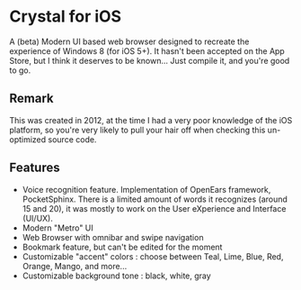Crystal for iOS
===============

A (beta) Modern UI based web browser designed to recreate the experience of Windows 8 (for iOS 5+). It hasn't been accepted on the App Store, but I think it deserves to be known...
Just compile it, and you're good to go. 


Remark
-------

This was created in 2012, at the time I had a very poor knowledge of the iOS platform, so you're very likely to pull your hair off when checking this un-optimized source code. 


Features
--------

- Voice recognition feature. Implementation of OpenEars framework, PocketSphinx. There is a limited amount of words it recognizes (around 15 and 20), it was mostly to work on the User eXperience and Interface (UI/UX).
- Modern "Metro" UI
- Web Browser with omnibar and swipe navigation
- Bookmark feature, but can't be edited for the moment
- Customizable "accent" colors : choose between Teal, Lime, Blue, Red, Orange, Mango, and more...
- Customizable background tone : black, white, gray
